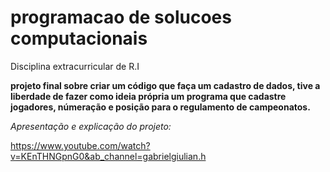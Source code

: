 # programacao de solucoes computacionais
 Disciplina extracurricular de R.I

 **projeto final sobre criar um código que faça um cadastro de dados, tive a liberdade de fazer como ideia própria um programa que cadastre jogadores, númeração e posição para o regulamento de campeonatos.**


 *Apresentação e explicação do projeto:*

 https://www.youtube.com/watch?v=KEnTHNGpnG0&ab_channel=gabrielgiulian.h
